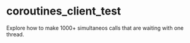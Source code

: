 # coroutines_client_test

Explore how to make 1000+ simultaneos calls that are waiting with one thread.
